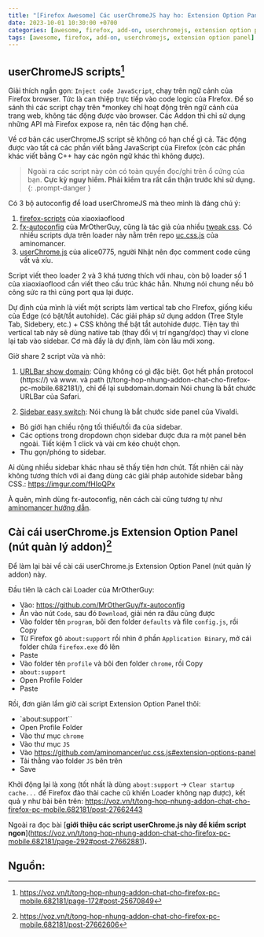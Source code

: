 ```yaml
---
title: "[Firefox Awesome] Các userChromeJS hay ho: Extension Option Panel"
date: 2023-10-01 10:30:00 +0700
categories: [awesome, firefox, add-on, userchromejs, extension option panel]
tags: [awesome, firefox, add-on, userchromejs, extension option panel]     ## TAG names should always be lowercase
---
```

## userChromeJS scripts[^footnote]
Giải thích ngắn gọn: `Inject code JavaScript`, chạy trên ngữ cảnh của Firefox browser. Tức là can thiệp trực tiếp vào code logic của FIrefox.
Để so sánh thì các script chạy trên *monkey chỉ hoạt động trên ngữ cảnh của trang web, không tác động được vào browser.
Các Addon thì chỉ sử dụng những API mà Firefox expose ra, nên tác động hạn chế.

Về cơ bản các userChromeJS script sẽ không có hạn chế gì cả. Tác động được vào tất cả các phần viết bằng JavaScript của Firefox (còn các phần khác viết bằng C++ hay các ngôn ngữ khác thì không được). 

> Ngoài ra các script này còn có toàn quyền đọc/ghi trên ổ cứng của bạn. **Cực kỳ nguy hiểm. Phải kiểm tra rất cẩn thận trước khi sử dụng.**
{: .prompt-danger }

Có 3 bộ autoconfig để load userChromeJS mà theo mình là đáng chú ý:
1. [firefox-scripts](https://github.com/xiaoxiaoflood/firefox-scripts) của xiaoxiaoflood
2. [fx-autoconfig](https://github.com/MrOtherGuy/fx-autoconfig) của MrOtherGuy, cũng là tác giả của nhiều [tweak css](https://github.com/MrOtherGuy/firefox-csshacks). Có nhiều scripts dựa trên loader này nằm trên repo [uc.css.js](https://github.com/aminomancer/uc.css.js) của aminomancer.
3. [userChrome.js](https://github.com/alice0775/userChrome.js) của alice0775, người Nhật nên đọc comment code cũng vất vả xíu.

Script viết theo loader 2 và 3 khá tương thích với nhau, còn bộ loader số 1 của xiaoxiaoflood cần viết theo cấu trúc khác hẳn. Nhưng nói chung nếu bỏ công sức ra thì cũng port qua lại được.

Dự định của mình là viết một scripts làm vertical tab cho FIrefox, giống kiểu của Edge (có bật/tắt autohide). Các giải pháp sử dụng addon (Tree Style Tab, Sidebery, etc.) + CSS không thể bật tắt autohide được. Tiện tay thì vertical tab này sẽ dùng native tab (thay đổi vị trí ngang/dọc) thay vì clone lại tab vào sidebar.
Cơ mà đấy là dự định, làm còn lâu mới xong.

Giờ share 2 script vừa và nhỏ:
1. [URLBar show domain](https://github.com/vufly/foxinity/blob/master/src/js/urlbar-show-domain.uc.js):
Cũng không có gì đặc biệt. Gọt hết phần protocol (https://) và www. và path (t/tong-hop-nhung-addon-chat-cho-firefox-pc-mobile.682181/), chỉ để lại subdomain.domain
Nói chung là bắt chước URLBar của Safari.

2. [Sidebar easy switch](https://github.com/vufly/foxinity/blob/master/src/js/sidebar-easy-switch.uc.js):
Nói chung là bắt chước side panel của Vivaldi.

* Bỏ giới hạn chiều rộng tối thiểu/tối đa của sidebar.
* Các options trong dropdown chọn sidebar được đưa ra một panel bên ngoài. Tiết kiệm 1 click và vài cm kéo chuột chọn.
* Thu gọn/phóng to sidebar.

Ai dùng nhiều sidebar khác nhau sẽ thấy tiện hơn chút. Tất nhiên cái này không tương thích với ai đang dùng các giải pháp autohide sidebar bằng CSS.: <https://imgur.com/fHIoQPx>

À quên, mình dùng fx-autoconfig, nên cách cài cũng tương tự như [aminomancer hướng dẫn](https://github.com/aminomancer/uc.css.js#installation).

## Cài cái userChrome.js Extension Option Panel (nút quản lý addon)[^fn-nth-2]
Để làm lại bài về cài cái userChrome.js Extension Option Panel (nút quản lý addon) này.

Đầu tiên là cách cài Loader của MrOtherGuy:

* Vào: <https://github.com/MrOtherGuy/fx-autoconfig>
* Ấn vào nút `Code`, sau đó `Download`, giải nén ra đâu cũng được
* Vào folder tên `program`, bôi đen folder `defaults` và file `config.js`, rồi Copy
* Từ Firefox gõ `about:support` rồi nhìn ở phần `Application Binary`, mở cái folder chứa `firefox.exe` đó lên
* Paste
* Vào folder tên `profile` và bôi đen folder `chrome`, rồi Copy
* `about:support`
* Open Profile Folder
* Paste


Rồi, đơn giản lắm giờ cài script Extension Option Panel thôi:

* `about:support``
* Open Profile Folder
* Vào thư mục `chrome`
* Vào thư mục `JS`
* Vào <https://github.com/aminomancer/uc.css.js#extension-options-panel>
* Tải thẳng vào folder `JS` bên trên
* Save


Khởi động lại là xong (tốt nhất là dùng `about:support` -> `Clear startup cache...` để Firefox đào thải cache cũ khiến Loader không nạp được), kết quả y như bài bên trên: <https://voz.vn/t/tong-hop-nhung-addon-chat-cho-firefox-pc-mobile.682181/post-27662443>

Ngoài ra đọc bài [**giới thiệu các script userChrome.js này để kiểm script ngon**\](https://voz.vn/t/tong-hop-nhung-addon-chat-cho-firefox-pc-mobile.682181/page-292#post-27662881)**.**



## Nguồn:
[^footnote]: <https://voz.vn/t/tong-hop-nhung-addon-chat-cho-firefox-pc-mobile.682181/page-172#post-25670849>
[^fn-nth-2]: <https://voz.vn/t/tong-hop-nhung-addon-chat-cho-firefox-pc-mobile.682181/post-27662606>